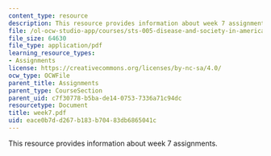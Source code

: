 ```yaml
---
content_type: resource
description: This resource provides information about week 7 assignments.
file: /ol-ocw-studio-app/courses/sts-005-disease-and-society-in-america-fall-2005/eace0b7dd267b183b70483db6865041c_week7.pdf
file_size: 64630
file_type: application/pdf
learning_resource_types:
- Assignments
license: https://creativecommons.org/licenses/by-nc-sa/4.0/
ocw_type: OCWFile
parent_title: Assignments
parent_type: CourseSection
parent_uid: c7f30778-b5ba-de14-0753-7336a71c94dc
resourcetype: Document
title: week7.pdf
uid: eace0b7d-d267-b183-b704-83db6865041c
---
```

This resource provides information about week 7 assignments.